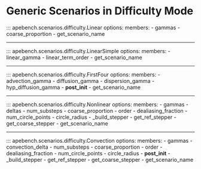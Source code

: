 # Generic Scenarios in Difficulty Mode

::: apebench.scenarios.difficulty.Linear
    options:
        members:
            - gammas
            - coarse_proportion
            - get_scenario_name

---

::: apebench.scenarios.difficulty.LinearSimple
    options:
        members:
            - linear_gamma
            - linear_term_order
            - get_scenario_name

---

::: apebench.scenarios.difficulty.FirstFour
    options:
        members:
            - advection_gamma
            - diffusion_gamma
            - dispersion_gamma
            - hyp_diffusion_gamma
            - __post_init__
            - get_scenario_name

---

::: apebench.scenarios.difficulty.Nonlinear
    options:
        members:
            - gammas
            - deltas
            - num_substeps
            - coarse_proportion
            - order
            - dealiasing_fraction
            - num_circle_points
            - circle_radius
            - _build_stepper
            - get_ref_stepper
            - get_coarse_stepper
            - get_scenario_name

---

::: apebench.scenarios.difficulty.Convection
    options:
        members:
            - gammas
            - convection_delta
            - num_substeps
            - coarse_proportion
            - order
            - dealiasing_fraction
            - num_circle_points
            - circle_radius
            - __post_init__
            - _build_stepper
            - get_ref_stepper
            - get_coarse_stepper
            - get_scenario_name